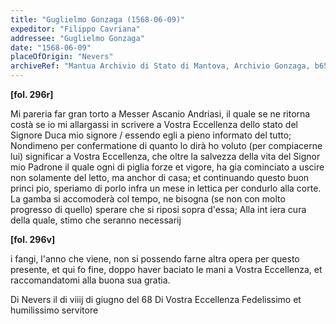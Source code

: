 ```yaml
---
title: "Guglielmo Gonzaga (1568-06-09)"
expeditor: "Filippo Cavriana"
addressee: "Guglielmo Gonzaga"
date: "1568-06-09"
placeOfOrigin: "Nevers"
archiveRef: "Mantua Archivio di Stato di Mantova, Archivio Gonzaga, b654, fols. 296r-296v"
---
```



**[fol. 296r]**

Mi pareria far gran torto a Messer  Ascanio Andriasi, <span class="lb-marker"></span> il quale se ne ritorna costà se io mi allargassi <span class="lb-marker"></span> in scrivere a Vostra Eccellenza  dello stato del Signore  Duca mio <span class="lb-marker"></span> signore / essendo egli a pieno informato del tutto; <span class="lb-marker"></span> Nondimeno per confermatione di quanto lo dirà <span class="lb-marker"></span> ho voluto (per compiacerne lui) significar a Vostra Eccellenza, <span class="lb-marker"></span> che oltre la salvezza della vita del Signor  mio Padrone <span class="lb-marker"></span> il quale ogni di piglia forze et vigore, ha gia <span class="lb-marker"></span> cominciato a uscire non solamente del letto, ma <span class="lb-marker"></span> anchor di casa; et continuando questo buon princi<span class="lb-marker"></span> pio, speriamo di porlo infra un mese in <span class="unclear">lettica</span><span class="lb-marker"></span> per condurlo alla corte. La gamba si accomoderà <span class="lb-marker"></span> col tempo, ne bisogna (se non con molto progresso di <span class="lb-marker"></span> quello) sperare che si riposi sopra d'essa; Alla int<span class="lb-marker"></span> iera cura della quale, stimo che seranno  necessarij


**[fol. 296v]**

i fangi, l'anno che viene, non  si possendo <span class="lb-marker"></span> farne altra opera per questo presente, et qui fo <span class="lb-marker"></span> fine, doppo haver baciato le mani a Vostra Eccellenza, <span class="lb-marker"></span> et raccomandatomi alla buona sua gratia.

Di Nevers il di viiij di giugno del 68<span class="lb-marker"></span> Di Vostra Eccellenza <span class="lb-marker"></span> Fedelissimo  et humilissimo servitore 

